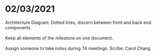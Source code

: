 # 02/03/2021
Architecture Diagram: Dotted lines, discern between front and back end components.
<br></br>
Keep all elements of the milestone on one document.
<br></br>
Assign someone to take notes during TA meetings.
Scribe: Carol Chang
